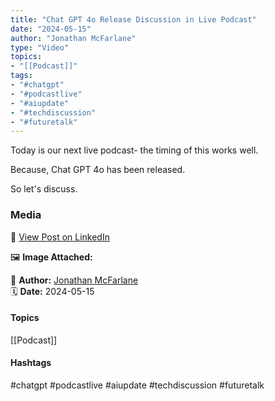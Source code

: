 ```yaml
---
title: "Chat GPT 4o Release Discussion in Live Podcast"  
date: "2024-05-15"  
author: "Jonathan McFarlane"  
type: "Video"  
topics:  
- "[[Podcast]]"   
tags:  
- "#chatgpt"  
- "#podcastlive"  
- "#aiupdate"  
- "#techdiscussion"  
- "#futuretalk"  
---
```




Today is our next live podcast- the timing of this works well.

Because, Chat GPT 4o has been released.

So let's discuss.

### Media

🔗 [View Post on LinkedIn](https://www.linkedin.com/feed/update/urn:li:activity:7196321853559177217)  
  
🖼 **Image Attached:**  
  
  
👤 **Author:** [Jonathan McFarlane](https://www.linkedin.com/in/jonathanmcfarlane/)  
🗓️ **Date:** 2024-05-15

#### Topics

[[Podcast]]  

#### Hashtags

#chatgpt #podcastlive #aiupdate #techdiscussion #futuretalk